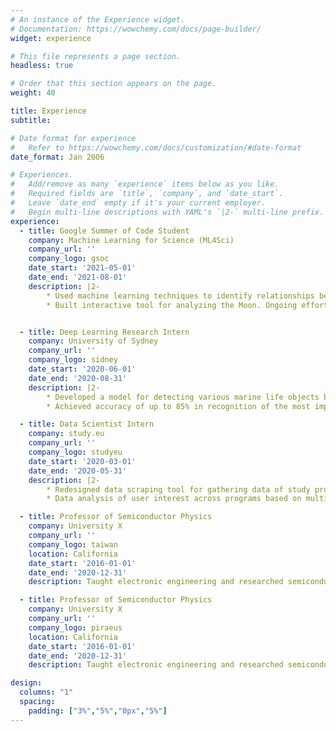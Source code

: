 ```yaml
---
# An instance of the Experience widget.
# Documentation: https://wowchemy.com/docs/page-builder/
widget: experience

# This file represents a page section.
headless: true

# Order that this section appears on the page.
weight: 40

title: Experience
subtitle:

# Date format for experience
#   Refer to https://wowchemy.com/docs/customization/#date-format
date_format: Jan 2006

# Experiences.
#   Add/remove as many `experience` items below as you like.
#   Required fields are `title`, `company`, and `date_start`.
#   Leave `date_end` empty if it's your current employer.
#   Begin multi-line descriptions with YAML's `|2-` multi-line prefix.
experience:
  - title: Google Summer of Code Student
    company: Machine Learning for Science (ML4Sci)
    company_url: ''
    company_logo: gsoc
    date_start: '2021-05-01'
    date_end: '2021-08-01'
    description: |2-
        * Used machine learning techniques to identify relationships between planetary mapped datasets in order to provide a deeper understanding of planetary surfaces and to have predictive power for planetary surfaces with incomplete datasets.
        * Built interactive tool for analyzing the Moon. Ongoing effort towards publishing results.


  - title: Deep Learning Research Intern
    company: University of Sydney
    company_url: ''
    company_logo: sidney
    date_start: '2020-06-01'
    date_end: '2020-08-31'
    description: |2-
        * Developed a model for detecting various marine life objects based on state the art in Convolutional Neural Networks.
        * Achieved accuracy of up to 85% in recognition of the most important groups of objects.

  - title: Data Scientist Intern
    company: study.eu
    company_url: ''
    company_logo: studyeu
    date_start: '2020-03-01'
    date_end: '2020-05-31'
    description: |2-
        * Redesigned data scraping tool for gathering data of study programmes across Europe and integrated the extracted data in the internal search engine. The number of programs covered by the system expanded from 4.000 to 20.000.
        * Data analysis of user interest across programs based on multiple patterns, resulting in valuable insights for program discovery and advertised partners.

  - title: Professor of Semiconductor Physics
    company: University X
    company_url: ''
    company_logo: taiwan
    location: California
    date_start: '2016-01-01'
    date_end: '2020-12-31'
    description: Taught electronic engineering and researched semiconductor physics.

  - title: Professor of Semiconductor Physics
    company: University X
    company_url: ''
    company_logo: piraeus
    location: California
    date_start: '2016-01-01'
    date_end: '2020-12-31'
    description: Taught electronic engineering and researched semiconductor physics.

design:
  columns: "1"
  spacing:
    padding: ["3%","5%","0px","5%"]
---
```

